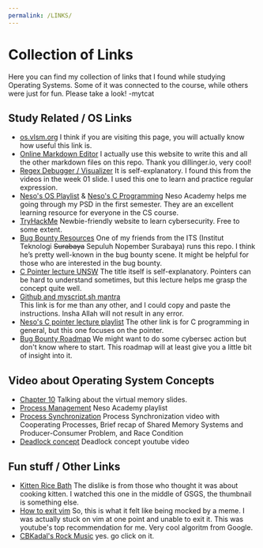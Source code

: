 ```yaml
---
permalink: /LINKS/
---
```


# Collection of Links 
Here you can find my collection of links that I found while studying Operating Systems. Some of it was connected to the course, while others were just for fun. Please take a look!
-mytcat
## Study Related / OS Links
* [os.vlsm.org](https://os.vlsm.org/)
    I think if you are visiting this page, you will actually know how useful this link is.
* [Online Markdown Editor](https://dillinger.io/)
    I actually use this website to write this and all the other markdown files on this repo. Thank you dillinger.io, very cool!
* [Regex Debugger / Visualizer](https://www.debuggex.com/)
    It is self-explanatory. I found this from the videos in the week 01 slide. I used this one to learn and practice regular expression. 
* [Neso's OS Playlist](https://www.youtube.com/playlist?list=PLBlnK6fEyqRiVhbXDGLXDk_OQAeuVcp2O) & [Neso's C Programming](https://www.youtube.com/playlist?list=PLBlnK6fEyqRggZZgYpPMUxdY1CYkZtARR)
  Neso Academy helps me going through my PSD in the first semester. They are an excellent learning resource for everyone in the CS course.
* [TryHackMe](https://tryhackme.com/)
    Newbie-friendly website to learn cybersecurity. Free to some extent. 
* [Bug Bounty Resources](https://github.com/daffainfo/AllAboutBugBounty)
  One of my friends from the ITS (Institut Teknologi ~~Surabaya~~ Sepuluh Nopember Surabaya) runs this repo. I think he’s pretty well-known in the bug bounty scene. It might be helpful for those who are interested in the bug bounty.
* [C Pointer lecture UNSW](https://youtu.be/Rxvv9krECNw)
  The title itself is self-explanatory. Pointers can be hard to understand sometimes, but this lecture helps me grasp the concept quite well.
* [Github and myscript.sh mantra](https://osp4diss.vlsm.org/W03-06.html)  
  This link is for me than any other, and I could copy and paste the instructions. Insha Allah will not result in any error.
* [Neso's C pointer lecture playlist](https://www.youtube.com/playlist?list=PLBlnK6fEyqRjoG6aJ4FvFU1tlXbjLBiOP)
  The other link is for C programming in general, but this one focuses on the pointer.
* [Bug Bounty Roadmap](https://cdn.hashnode.com/res/hashnode/image/upload/v1610889439172/wAmw3SEGa.jpeg?auto=compress)
  We might want to do some cybersec action but don't know where to start. This roadmap will at least give you a little bit of insight into it.

## Video about Operating System Concepts
* [Chapter 10](https://youtu.be/mduWNA6_BU8)
  Talking about the virtual memory slides.
* [Process Management](https://youtu.be/OrM7nZcxXZU)
  Neso Academy playlist
* [Process Synchronization](https://youtu.be/ph2awKa8r5Y)
  Process Synchronization video with Cooperating Processes, Brief recap of Shared Memory Systems and Producer-Consumer Problem, and Race Condition
* [Deadlock concept](https://youtu.be/rWFH6PLOIEI)
  Deadlock concept youtube video

## Fun stuff / Other Links
* [Kitten Rice Bath](https://youtu.be/Q9iWKabmkr4)
    The dislike is from those who thought it was about cooking kitten. I watched this one in the middle of GSGS, the thumbnail is something else.
* [How to exit vim](https://youtu.be/w00JOVpapxA)
    So, this is what it felt like being mocked by a meme.
    I was actually stuck on vim at one point and unable to exit it. This was youtube's top recommendation for me. Very cool algoritm from Google.
* [CBKadal's Rock Music](https://www.youtube.com/watch?v=xtRnXYaDugo&ab_channel=RockShow)
    yes. go click on it.